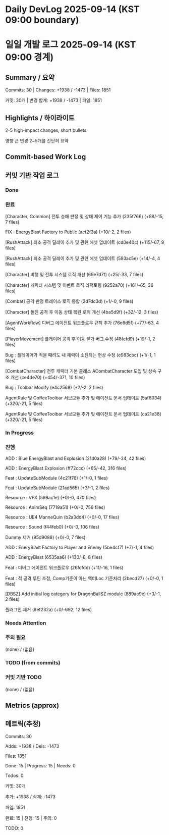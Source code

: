 # Daily DevLog 2025-09-14 (KST 09:00 boundary)
# 일일 개발 로그 2025-09-14 (KST 09:00 경계)

## Summary / 요약
Commits: 30 | Changes: +1938 / -1473 | Files: 1851
커밋: 30개 | 변경 합계: +1938 / -1473 | 파일: 1851

## Highlights / 하이라이트
2-5 high-impact changes, short bullets
영향 큰 변경 2~5개를 간단히 요약

## Commit-based Work Log
## 커밋 기반 작업 로그

### Done
### 완료
[Character, Common] 전투 승패 판정 및 상태 제어 기능 추가 (235f766) (+88/-15, 7 files)
FIX : EnergyBlast Factory to Public (acf2f3a) (+10/-2, 2 files)
[RushAttack] 최소 공격 딜레이 추가 및 관련 에셋 업데이트 (cd0e40c) (+115/-67, 9 files)
[RushAttack] 최소 공격 딜레이 추가 및 관련 에셋 업데이트 (593ac5e) (+14/-4, 4 files)
[Character] 비행 및 전투 시스템 로직 개선 (69e7d7f) (+25/-33, 7 files)
[Character] 캐릭터 시스템 및 이벤트 로직 리팩토링 (9252a70) (+161/-65, 36 files)
[Combat] 공격 판정 트레이스 로직 통합 (2d7dc3d) (+1/-0, 9 files)
[Character] 돌진 공격 후 이동 상태 복원 로직 개선 (4ba5d9f) (+32/-12, 3 files)
[AgentWorkflow] 디버그 에이전트 워크플로우 규칙 추가 (76e6d5f) (+77/-63, 4 files)
[PlayerMovement] 플레이어 공격 후 이동 불가 버그 수정 (48fefd9) (+19/-1, 2 files)
Bug : 플레이어가 적을 때려도 내 체력이 소진되는 현상 수정 (e983cbc) (+1/-1, 1 files)
[CombatCharacter] 전투 캐릭터 기본 클래스 ACombatCharacter 도입 및 상속 구조 개선 (ce4de70) (+454/-371, 10 files)
Bug : Toolbar Modify (e4c2568) (+2/-2, 2 files)
AgentRule 및 CoffeeToolbar 서브모듈 추가 및 에이전트 문서 업데이트 (5af6034) (+320/-21, 5 files)
AgentRule 및 CoffeeToolbar 서브모듈 추가 및 에이전트 문서 업데이트 (ca21e38) (+320/-21, 5 files)

### In Progress
### 진행
ADD : Blue EnergyBlast and Explosion (21d0a28) (+79/-34, 42 files)
ADD : EnergyBlast Explosion (ff72ccc) (+65/-42, 316 files)
Feat : UpdateSubModule (4c21f76) (+1/-0, 1 files)
Feat : UpdateSubModule (21ad565) (+3/-1, 2 files)
Resource : VFX (598ac1e) (+0/-0, 470 files)
Resource : AnimSeq (7719a51) (+0/-0, 756 files)
Resource : UE4 ManneQuin (b2a3dd4) (+0/-0, 17 files)
Resource : Sound (f44feb0) (+0/-0, 106 files)
Dummy 제거 (95d9088) (+0/-0, 7 files)
ADD : EneryBlast Factory to Player and Enemy (5be4cf7) (+7/-1, 4 files)
ADD : EnergyBlast (6535aa6) (+130/-8, 8 files)
Feat : 디버그 에이전트 워크플로우 (26fcfdd) (+11/-16, 1 files)
Feat : 적 공격 루틴 조정, Comp기준이 아닌 액터Loc 기준처리 (2becd27) (+0/-0, 1 files)
[DBSZ] Add initial log category for DragonBallSZ module (889ae9e) (+3/-1, 2 files)
플러그인 제거 (8ef232a) (+0/-692, 12 files)

### Needs Attention
### 주의 필요
(none) / (없음)

### TODO (from commits)
### 커밋 기반 TODO
(none) / (없음)

## Metrics (approx)
## 메트릭(추정)
Commits: 30
Adds: +1938 / Dels: -1473
Files: 1851
Done: 15 | Progress: 15 | Needs: 0
Todos: 0
커밋: 30개
추가: +1938 / 삭제: -1473
파일: 1851
완료: 15 | 진행: 15 | 주의: 0
TODO: 0
